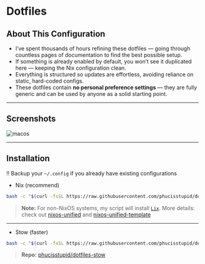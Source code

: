 # Dotfiles

## About This Configuration

- I’ve spent thousands of hours refining these dotfiles — going through countless pages of documentation to find the best possible setup.  
- If something is already enabled by default, you won’t see it duplicated here — keeping the Nix configuration clean.  
- Everything is structured so updates are effortless, avoiding reliance on static, hard-coded configs.  
- These dotfiles contain **no personal preference settings** — they are fully generic and can be used by anyone as a solid starting point.

---

## Screenshots

![macos](https://github.com/user-attachments/assets/8399116d-52ee-459c-babe-5082771559be)

---

## Installation

‼️ Backup your `~/.config` if you already have existing configurations

- Nix (recommend)

```bash
bash -c "$(curl -fsSL https://raw.githubusercontent.com/phucisstupid/dotflow/main/nix.sh)"
```

> **Note:** For non-NixOS systems, my script will install [`Lix`](https://github.com/lix-project/lix).
> More details: check out [nixos-unified](https://nixos-unified.org/) and [nixos-unified-template](https://github.com/juspay/nixos-unified-template)

---

- Stow (faster)

```bash
bash -c "$(curl -fsSL https://raw.githubusercontent.com/phucisstupid/dotflow/main/stow.sh)"
```

> **Repo:** [phucisstupid/dotfiles-stow](https://github.com/phucisstupid/dotfiles-stow)
